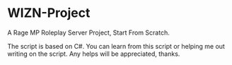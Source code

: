 # WIZN-Project
A Rage MP Roleplay Server Project, Start From Scratch.

The script is based on C#.
You can learn from this script or helping me out writing on the script.
Any helps will be appreciated, thanks.
